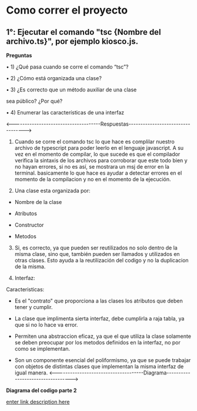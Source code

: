 # Como correr el proyecto

## 1°: Ejecutar el comando "tsc {Nombre del archivo.ts}", por ejemplo kiosco.js.

**Preguntas**

• 1) ¿Qué pasa cuando se corre el comando “tsc”?

• 2) ¿Cómo está organizada una clase?

• 3) ¿Es correcto que un método auxiliar de una clase

sea público? ¿Por qué?

• 4) Enumerar las características de una interfaz

<-------------------------------------Respuestas---------------------------------->

1. Cuando se corre el comando tsc lo que hace es complilar nuestro archivo de typescript para poder leerlo en el lenguaje javascript. A su vez en el momento de compilar, lo que sucede es que el compilador verifica la sintaxis de los archivos para corroborar que este todo bien y no hayan errores, si no es así, se mostrara un msj de error en la terminal. basicamente lo que hace es ayudar a detectar errores en el momento de la compilacion y no en el momento de la ejecución.

2. Una clase esta organizada por:

- Nombre de la clase

- Atributos

- Constructor

- Metodos

3. Si, es correcto, ya que pueden ser reutilizados no solo dentro de la misma clase, sino que, también pueden ser llamados y utilizados en otras clases. Esto ayuda a la reutilización del codigo y no la duplicacion de la misma.

4. Interfaz:

Caracteristicas:

- Es el "contrato" que proporciona a las clases los atributos que deben tener y cumplir.

- La clase que implimenta sierta interfaz, debe cumplirla a raja tabla, ya que si no lo hace va error.

- Permiten una abstraccion eficaz, ya que el que utiliza la clase solamente se deben preocupar por los metodos definidos en la interfaz, no por como se implementan.

- Son un componente esencial del poliformismo, ya que se puede trabajar con objetos de distintas clases que implementan la misma interfaz de igual manera.
  <-------------------------------------Diagrama---------------------------------->

**Diagrama del codigo parte 2**

[enter link description here](https://app.diagrams.net/#G1PtI6KQckn-7UM9ItLPJYJGCzq6Hwemtn)
